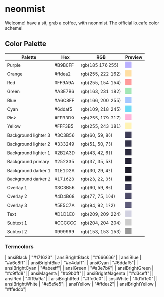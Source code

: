 # neonmist

Welcome! have a sit, grab a coffee, with neonmist. The official lo.cafe color scheme!

## Color Palette

| Palette              | Hex     | RGB               | Preview                         |
| ---------------------|---------|-------------------|---------------------------------|
| Purple               | #B9B0FF | rgb(185 176 255)  | ![](../assets/Purple.png)        |
| Orange               | #ffdea2 | rgb(255, 222, 162)| ![](../assets/Orange.png)        |
| Red                  | #FF9A9A | rgb(255, 154, 154)| ![](../assets/Red.png)           |
| Green                | #A3E7B6 | rgb(163, 231, 182)| ![](../assets/Green.png)         |
| Blue                 | #A6C8FF | rgb(166, 200, 255)| ![](../assets/Blue.png)          |
| Cyan                 | #6ddaf5 | rgb(109, 218, 245)| ![](../assets/Cyan.png)          |
| Pink                 | #FFB3D9 | rgb(255, 179, 217)| ![](../assets/Pink.png)          |
| Yellow               | #FFF3B5 | rgb(255, 243, 181)| ![](../assets/Yellow.png)        |
| Background lighter 3 | #3C3B56 | rgb(60, 59, 86)   | ![](../assets/Background_l_3.png)|
| Background lighter 2 | #333249 | rgb(51, 50, 73)   | ![](../assets/Background_l_2.png)|
| Background lighter 1 | #2B2A3D | rgb(43, 42, 61)   | ![](../assets/Background_l_1.png)|
| Background primary   | #252335 | rgb(37, 35, 53)   | ![](../assets/Background.png)    |
| Background darker 1  | #1E1D2A | rgb(30, 29, 42)   | ![](../assets/Background_d_1.png)|
| Background darker 2  | #171623 | rgb(23, 22, 35)   | ![](../assets/Background_d_2.png)|
| Overlay 1            | #3C3B56 | rgb(60, 59, 86)   | ![](../assets/Overlay_1.png)     |
| Overlay 2            | #4D4B68 | rgb(77, 75, 104)  | ![](../assets/Overlay_2.png)     |
| Overlay 3            | #5E5C7A | rgb(94, 92, 122)  | ![](../assets/Overlay_3.png)     |
| Text                 | #D1D1E0 | rgb(209, 209, 224)| ![](../assets/Text.png)          |
| Subtext 1            | #CCCCCC | rgb(204, 204, 204)| ![](../assets/Subtext_1.png)     |
| Subtext 2            | #999999 | rgb(153, 153, 153)| ![](../assets/Subtext_2.png)     |

### Termcolors

| ansiBlack         | "#171623"|
| ansiBrightBlack   | "#666666"|
| ansiBlue          | "#a6c8ff"|
| ansiBrightBlue    | "#c4daff"|
| ansiCyan          | "#6ddaf5"|
| ansiBrightCyan    | "#abeeff"|
| ansiGreen         | "#a3e7b6"|
| ansiBrightGreen   | "#c9ffd8"|
| ansiMagenta       | "#b9b0ff"|
| ansiBrightMagenta | "#d3ceff"|
| ansiRed           | "#ff9a9a"|
| ansiBrightRed     | "#ffc0c0"|
| ansiWhite         | "#d1d1e0"|
| ansiBrightWhite   | "#e5e5e5"|
| ansiYellow        | "#ffdea2"|
| ansiBrightYellow  | "#ffedcb"|
